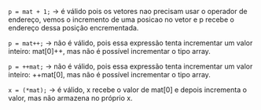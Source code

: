 `p = mat + 1;` -> é válido pois os vetores nao precisam usar o operador de endereço, vemos o incremento de uma posicao no vetor 
e p recebe o endereço dessa posição encrementada.

`p = mat++;` -> não é válido, pois essa expressão tenta incrementar um valor inteiro: mat[0]++, mas não é possível incrementar o tipo array.

`p = ++mat;` -> não é válido, pois essa expressão tenta incrementar um valor inteiro: ++mat[0], mas não é possível incrementar o tipo array.

`x = (*mat);` -> é válido, x recebe o valor de mat[0] e depois incrementa o valor, mas não armazena no próprio x.
